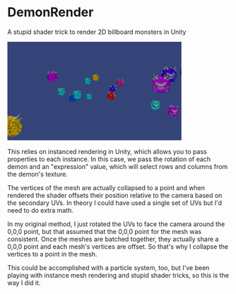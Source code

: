 # DemonRender
A stupid shader trick to render 2D billboard monsters in Unity

![Demon rendering](https://raw.githubusercontent.com/partybusiness/DemonRender/master/demonMovement.gif)

This relies on instanced rendering in Unity, which allows you to pass properties to each instance. In this case, we pass the rotation of each demon and an "expression" value, which will select rows and columns from the demon's texture.

The vertices of the mesh are actually collapsed to a point and when rendered the shader offsets their position relative to the camera based on the secondary UVs. In theory I could have used a single set of UVs but I'd need to do extra math.

In my original method, I just rotated the UVs to face the camera around the 0,0,0 point, but that assumed that the 0,0,0 point for the mesh was consistent. Once the meshes are batched together, they actually share a 0,0,0 point and each mesh's vertices are offset. So that's why I collapse the vertices to a point in the mesh.

This could be accomplished with a particle system, too, but I've been playing with instance mesh rendering and stupid shader tricks, so this is the way I did it.
